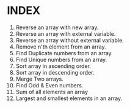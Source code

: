 
INDEX
======================================================

1.  Reverse an array with new array.
2.  Reverse an array with external variable.
3.  Reverse an array without external variable.
4.  Remove n'th element from an array.  
5.  Find Duplicate numbers from an array.
6.  Find Unique numbers from an array.
7.  Sort array in ascending order.
8.  Sort array in descending order.
9.  Merge Two arrays.
10. Find Odd & Even numbers.
11. Sum of all elements an array
12. Largest and smallest elements in an array.
